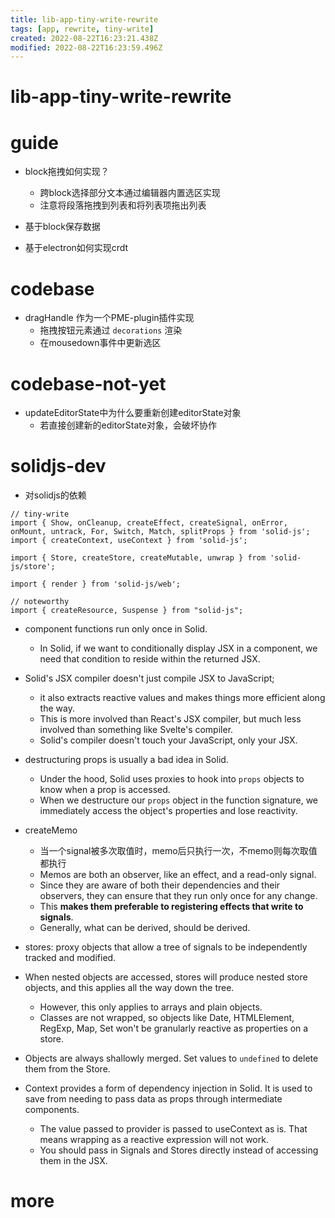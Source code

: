 ```yaml
---
title: lib-app-tiny-write-rewrite
tags: [app, rewrite, tiny-write]
created: 2022-08-22T16:23:21.438Z
modified: 2022-08-22T16:23:59.496Z
---
```


# lib-app-tiny-write-rewrite

# guide
- block拖拽如何实现？
  - 跨block选择部分文本通过编辑器内置选区实现
  - 注意将段落拖拽到列表和将列表项拖出列表

- 基于block保存数据

- 基于electron如何实现crdt
# codebase
- dragHandle 作为一个PME-plugin插件实现
  - 拖拽按钮元素通过 `decorations` 渲染
  - 在mousedown事件中更新选区
# codebase-not-yet
- updateEditorState中为什么要重新创建editorState对象
  - 若直接创建新的editorState对象，会破坏协作
# solidjs-dev
- 对solidjs的依赖

```JS
// tiny-write
import { Show, onCleanup, createEffect, createSignal, onError, onMount, untrack, For, Switch, Match, splitProps } from 'solid-js';
import { createContext, useContext } from 'solid-js';

import { Store, createStore, createMutable, unwrap } from 'solid-js/store';

import { render } from 'solid-js/web';

// noteworthy
import { createResource, Suspense } from "solid-js";
```

- component functions run only once in Solid.
  - In Solid, if we want to conditionally display JSX in a component, we need that condition to reside within the returned JSX.

- Solid's JSX compiler doesn't just compile JSX to JavaScript; 
  - it also extracts reactive values and makes things more efficient along the way.
  - This is more involved than React's JSX compiler, but much less involved than something like Svelte's compiler. 
  - Solid's compiler doesn't touch your JavaScript, only your JSX.

- destructuring props is usually a bad idea in Solid. 
  - Under the hood, Solid uses proxies to hook into `props` objects to know when a prop is accessed.
  - When we destructure our `props` object in the function signature, we immediately access the object's properties and lose reactivity.

- createMemo
  - 当一个signal被多次取值时，memo后只执行一次，不memo则每次取值都执行
  - Memos are both an observer, like an effect, and a read-only signal. 
  - Since they are aware of both their dependencies and their observers, they can ensure that they run only once for any change. 
  - This **makes them preferable to registering effects that write to signals**. 
  - Generally, what can be derived, should be derived.

- stores: proxy objects that allow a tree of signals to be independently tracked and modified.
- When nested objects are accessed, stores will produce nested store objects, and this applies all the way down the tree. 
  - However, this only applies to arrays and plain objects. 
  - Classes are not wrapped, so objects like Date, HTMLElement, RegExp, Map, Set won't be granularly reactive as properties on a store.
- Objects are always shallowly merged. Set values to `undefined` to delete them from the Store.

- Context provides a form of dependency injection in Solid. It is used to save from needing to pass data as props through intermediate components.
  - The value passed to provider is passed to useContext as is. That means wrapping as a reactive expression will not work. 
  - You should pass in Signals and Stores directly instead of accessing them in the JSX.
# more
